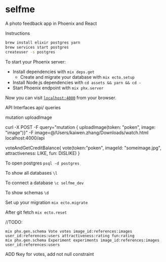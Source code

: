 # selfme
A photo feedback app in Phoenix and React

Instructions
```bash
brew install elixir postgres yarn
brew services start postgres
createuser -s postgres
```
To start your Phoenix server:

  * Install dependencies with `mix deps.get`
      * Create and migrate your database with `mix ecto.setup`
  * Install Node.js dependencies with `cd assets && yarn && cd -`
  * Start Phoenix endpoint with `mix phx.server`

Now you can visit [`localhost:4000`](http://localhost:4000) from your browser.

API Interfaces
api/
queries

mutation
uploadImage

curl -X POST -F query="mutation { uploadImage(token: \"poken\", image: \"image\")}" -F image=@/Users/kaiwen.zhang/Downloads/watch.html localhost:4000/api

voteAndGetCreditBalance{
  vote(token:"poken",
  imageId: "someimage.jpg",
  attractiveness: LIKE,
  fun: DISLIKE)
}

To open postgres
`psql -d postgres`

To show all databases
`\l`

To connect a database
`\c selfme_dev`

To show schemas
`\d`

Set up your migration 
`mix ecto.migrate`

After git fetch 
`mix ecto.reset`


//TODO:
```
mix phx.gen.schema Vote votes image_id:references:images user_id:references:users attractiveness:rating fun:rating
mix phx.gen.schema Experiment experiments image_id:references:images user_id:references:users
```
ADD fkey for votes, add not null constraint